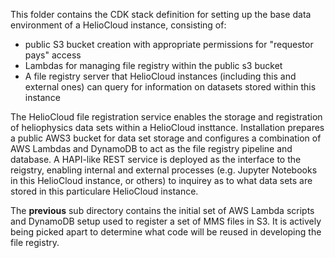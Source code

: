 This folder contains the CDK stack definition for setting up the base data environment of a HelioCloud instance, consisting of:
- public S3 bucket creation with appropriate permissions for "requestor pays" access
- Lambdas for managing file registry within the public s3 bucket
- A file registry server that HelioCloud instances (including this and external ones) can query for information on datasets stored within this instance


The HelioCloud file registration service enables the storage and registration of heliophysics data sets within a HelioCloud insttance. Installation prepares a public AWS3 bucket for data set storage and configures a combination of AWS Lambdas and DynamoDB to act as the file registry pipeline and database.  A HAPI-like REST service is deployed as the interface to the reigstry, enabling internal and external processes (e.g. Jupyter Notebooks in this HelioCloud instance, or others) to inquirey as to what data sets are stored in this particulare HelioCloud instance. 

The **previous** sub directory contains the initial set of AWS Lambda scripts and DynamoDB setup used to register a set of MMS files in S3.  It is actively being picked apart to determine what code will be reused in developing the file registry.
